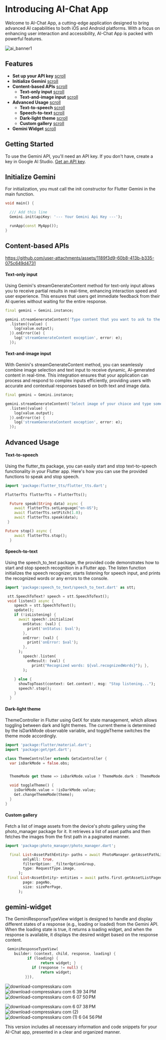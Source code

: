 # Introducing AI-Chat App

Welcome to  AI-Chat App, a cutting-edge application designed to bring advanced AI capabilities to both iOS and Android platforms.
With a focus on enhancing user interaction and accessibility, AI-Chat App is packed with powerful features.

![ai_banner1](https://github.com/user-attachments/assets/bee3a03d-6600-476a-8ca5-df44990b8496)

## Features

- **Set up your API key** [scroll](#getting-started)
- **Initialize Gemini** [scroll](#initialize-gemini)
- **Content-based APIs** [scroll](#content-based-apis)
  - **Text-only input** [scroll](#text-only-input)
  - **Text-and-image input** [scroll](#text-and-image-input)
- **Advanced Usage** [scroll](#advanced-usage)
  - **Text-to-speech** [scroll](#text-to-speech)
  - **Speech-to-text** [scroll](#speech-to-text)
  - **Dark-light theme** [scroll](#dark-light-theme)
  - **Custom gallery** [scroll](#custom-gallery)
- **Gemini Widget** [scroll](#gemini-widget)

## Getting Started

To use the Gemini API, you'll need an API key. If you don't have, create a key in Google AI Studio. [Get an API key](https://ai.google.dev/).


## Initialize Gemini

For initialization, you must call the init constructor for Flutter Gemini in the main function.

```dart
void main() {

  /// Add this line
  Gemini.init(apiKey: '--- Your Gemini Api Key ---');

  runApp(const MyApp());
}
```

## Content-based APIs

https://github.com/user-attachments/assets/1189f3d9-60b8-413b-b335-075c649d4731

#### Text-only input


Using Gemini's streamGenerateContent method for text-only input allows you to receive partial results in real-time, enhancing interaction speed and user experience.
This ensures that users get immediate feedback from their AI queries without waiting for the entire response.

```dart
final gemini = Gemini.instance;

gemini.streamGenerateContent('Type content that you want to ask to the AI')
  .listen((value) {
    log(value.output);
  }).onError((e) {
    log('streamGenerateContent exception', error: e);
  });
```


#### Text-and-image input

With Gemini's streamGenerateContent method, you can seamlessly combine image selection and text input to receive dynamic, AI-generated content in real-time.
This integration ensures that your application can process and respond to complex inputs efficiently, providing users with accurate and contextual responses based on both text and image data.


```dart
final gemini = Gemini.instance;

gemini.streamGenerateContent('Select image of your chioce and type something')
  .listen((value) {
    log(value.output);
  }).onError((e) {
    log('streamGenerateContent exception', error: e);
  });
```

## Advanced Usage

#### Text-to-speech

Using the flutter_tts package, you can easily start and stop text-to-speech functionality in your Flutter app.
Here's how you can use the provided functions to speak and stop speech.

```dart
import 'package:flutter_tts/flutter_tts.dart';

FlutterTts flutterTts = FlutterTts();

  Future speak(String data) async {
    await flutterTts.setLanguage("en-US");
    await flutterTts.setPitch(1.0);
    await flutterTts.speak(data);
 }

Future stop() async {
    await flutterTts.stop();
  }
```

#### Speech-to-text

Using the speech_to_text package, the provided code demonstrates how to start and stop speech recognition in a Flutter app.
The listen function initializes the speech recognizer, starts listening for speech input, and prints the recognized words or any errors to the console.

```dart
import 'package:speech_to_text/speech_to_text.dart' as stt;

 stt.SpeechToText? speech = stt.SpeechToText();
 void listen() async {
    speech = stt.SpeechToText();
    update();
    if (!isListening) {
      await speech!.initialize(
        onStatus: (val) {
          print('onStatus: $val');
        },
        onError: (val) {
          print('onError: $val');
        },
      );
        speech!.listen(
          onResult: (val) {
            print("Recognized words: ${val.recognizedWords}"); },
        );
     
    } else {
      showTopToast(context: Get.context!, msg: "Stop listening...");
      speech?.stop();
    }
  }
```

#### Dark-light theme

ThemeController in Flutter using GetX for state management, which allows toggling between dark and light themes.
The current theme is determined by the isDarkMode observable variable, and toggleTheme switches the theme mode accordingly.

```dart
import 'package:flutter/material.dart';
import 'package:get/get.dart';

class ThemeController extends GetxController {
  var isDarkMode = false.obs;


  ThemeMode get theme => isDarkMode.value ? ThemeMode.dark : ThemeMode.light;

  void toggleTheme() {
    isDarkMode.value = !isDarkMode.value;
    Get.changeThemeMode(theme);
  }
}
```

#### Custom gallery

Fetch a list of image assets from the device's photo gallery using the photo_manager package for it.
It retrieves a list of asset paths and then fetches the images from the first path in a paginated manner.

```dart
import 'package:photo_manager/photo_manager.dart';

  final List<AssetPathEntity> paths = await PhotoManager.getAssetPathList(
        onlyAll: true,
        filterOption: _filterOptionGroup,
        type: RequestType.image,
      );
 final List<AssetEntity> entities = await paths.first.getAssetListPaged(
        page: pageNo,
        size: sizePerPage,
      );    
```

## gemini-widget

The GeminiResponseTypeView widget is designed to handle and display different states of a response (e.g., loading or loaded) from the Gemini API.
When the loading state is true, it returns a loading widget, and when the response is available, it displays the desired widget based on the response content.

```dart
 GeminiResponseTypeView(
    builder: (context, child, response, loading) {
          if (loading) {
                return widget; }
            if (response != null) {
                return widget;
         }}),
```

![download-compresskaru com](https://github.com/user-attachments/assets/ebe1fdc2-5586-45ea-a5fd-87581335892a) ![download-compresskaru com 6 39 34 PM](https://github.com/user-attachments/assets/e9481985-ae00-4725-99fd-ff13b611322b) ![download-compresskaru com 6 07 50 PM](https://github.com/user-attachments/assets/ff3d5240-3263-4ed7-813c-6f91002ef356)

![download-compresskaru com 6 07 38 PM](https://github.com/user-attachments/assets/d078ef61-2830-4860-b1c1-27ac496e9a45) ![download-compresskaru com (2)](https://github.com/user-attachments/assets/34603635-c87d-4e98-a70f-710749eb66f7) ![download-compresskaru com (1) 6 04 56 PM](https://github.com/user-attachments/assets/27f6540c-b2fd-4918-9c44-6918c5cf4831)


This version includes all necessary information and code snippets for your AI-Chat app, presented in a clear and organized manner.